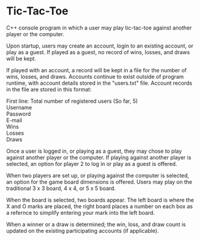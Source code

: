 # Tic-Tac-Toe
C++ console program in which a user may play tic-tac-toe against another player or the computer.

Upon startup, users may create an account, login to an existing account, or play as a guest. If played as a guest, no record of wins, losses, and draws will be kept.

If played with an account, a record will be kept in a file for the number of wins, losses, and draws. Accounts continue to exist outside of program runtime, with account details stored in the "users.txt" file. Account records in the file are stored in this format:

First line: Total number of registered users (So far, 5)<br>
Username<br>
Password<br>
E-mail<br>
Wins<br>
Losses<br>
Draws

Once a user is logged in, or playing as a guest, they may chose to play against another player or the computer. If playing against another player is selected, an option for player 2 to log in or play as a guest is offered.

When two players are set up, or playing against the computer is selected, an option for the game board dimensions is offered. Users may play on the traditional 3 x 3 board, 4 x 4, or 5 x 5 board.

When the board is selected, two boards appear. The left board is where the X and O marks are placed, the right board places a number on each box as a refernce to simplify entering your mark into the left board.

When a winner or a draw is determined; the win, loss, and draw count is updated on the existing participating accounts (if applicable). 
